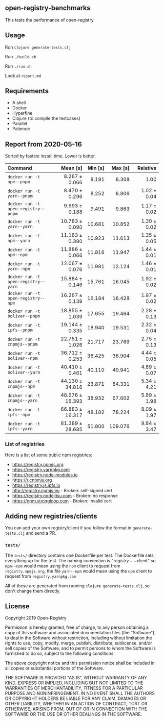 ## open-registry-benchmarks

This tests the performance of open-registry

## Usage

Run `clojure generate-tests.clj`

Run `./build.sh`

Run `./run.sh`

Look at `report.md`

## Requirements

- A shell
- Docker
- Hyperfine
- Clojure (to compile the testcases)
- Parallel
- Patience

<!-- REPORT -->
## Report from 2020-05-16

Sorted by fastest install time. Lower is better.


| Command | Mean [s] | Min [s] | Max [s] | Relative |
|:---|---:|---:|---:|---:|
| `docker run -t npm--pnpm` | 8.267 ± 0.066 | 8.191 | 8.308 | 1.00 |
| `docker run -t yarn--pnpm` | 8.470 ± 0.296 | 8.252 | 8.806 | 1.02 ± 0.04 |
| `docker run -t open-registry--pnpm` | 9.693 ± 0.188 | 9.491 | 9.863 | 1.17 ± 0.02 |
| `docker run -t yarn--yarn` | 10.783 ± 0.090 | 10.681 | 10.852 | 1.30 ± 0.02 |
| `docker run -t npm--yarn` | 11.163 ± 0.390 | 10.923 | 11.613 | 1.35 ± 0.05 |
| `docker run -t npm--npm` | 11.886 ± 0.066 | 11.816 | 11.947 | 1.44 ± 0.01 |
| `docker run -t yarn--npm` | 12.067 ± 0.076 | 11.981 | 12.124 | 1.46 ± 0.01 |
| `docker run -t open-registry--yarn` | 15.884 ± 0.146 | 15.761 | 16.045 | 1.92 ± 0.02 |
| `docker run -t open-registry--npm` | 16.267 ± 0.139 | 16.184 | 16.428 | 1.97 ± 0.02 |
| `docker run -t bolivar--pnpm` | 18.855 ± 1.039 | 17.655 | 19.464 | 2.28 ± 0.13 |
| `docker run -t ipfs--pnpm` | 19.144 ± 0.335 | 18.940 | 19.531 | 2.32 ± 0.04 |
| `docker run -t cnpmjs--pnpm` | 22.751 ± 1.026 | 21.717 | 23.769 | 2.75 ± 0.13 |
| `docker run -t bolivar--npm` | 36.712 ± 0.253 | 36.425 | 36.904 | 4.44 ± 0.05 |
| `docker run -t bolivar--yarn` | 40.410 ± 0.461 | 40.110 | 40.941 | 4.89 ± 0.07 |
| `docker run -t cnpmjs--npm` | 44.130 ± 34.816 | 23.871 | 84.331 | 5.34 ± 4.21 |
| `docker run -t cnpmjs--yarn` | 48.676 ± 16.393 | 38.932 | 67.602 | 5.89 ± 1.98 |
| `docker run -t ipfs--npm` | 66.883 ± 16.317 | 48.182 | 78.224 | 8.09 ± 1.97 |
| `docker run -t ipfs--yarn` | 81.389 ± 28.685 | 51.800 | 109.076 | 9.84 ± 3.47 |
<!-- REPORT_END -->

### List of registries

Here is a list of some public npm registries:

- https://registry.npmjs.org
- https://registry.yarnpkg.com
- https://registry.node-modules.io
- https://r.cnpmjs.org
- https://registry.js.ipfs.io
- http://registry.npmjs.eu - Broken: self-signed cert
- https://registry.nodejitsu.com - Broken: no response
- https://npm.strongloop.com - Broken: invalid cert

## Adding new registries/clients

You can add your own registry/client if you follow the format in
`generate-tests.clj` and send a PR.

### `tests/`

The `tests/` directory contains one Dockerfile per test. The Dockerfile
sets everything up for the test. The naming convention is "$registry--$client"
so `npm--npm` would mean using the `npm` client to request from `registry.npmjs.org`,
the file `yarn--npm` would mean using the `npm` client to request from `registry.yarnpkg.com`

All of these are generated from running `clojure generate-tests.clj`, so don't
change them directly.

## License

Copyright 2019 Open-Registry

Permission is hereby granted, free of charge, to any person obtaining a copy of this software and associated documentation files (the "Software"), to deal in the Software without restriction, including without limitation the rights to use, copy, modify, merge, publish, distribute, sublicense, and/or sell copies of the Software, and to permit persons to whom the Software is furnished to do so, subject to the following conditions:

The above copyright notice and this permission notice shall be included in all copies or substantial portions of the Software.

THE SOFTWARE IS PROVIDED "AS IS", WITHOUT WARRANTY OF ANY KIND, EXPRESS OR IMPLIED, INCLUDING BUT NOT LIMITED TO THE WARRANTIES OF MERCHANTABILITY, FITNESS FOR A PARTICULAR PURPOSE AND NONINFRINGEMENT. IN NO EVENT SHALL THE AUTHORS OR COPYRIGHT HOLDERS BE LIABLE FOR ANY CLAIM, DAMAGES OR OTHER LIABILITY, WHETHER IN AN ACTION OF CONTRACT, TORT OR OTHERWISE, ARISING FROM, OUT OF OR IN CONNECTION WITH THE SOFTWARE OR THE USE OR OTHER DEALINGS IN THE SOFTWARE.
